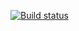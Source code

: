 [![Build status](https://ci.appveyor.com/api/projects/status/0nuq9mpxfje8exet?svg=true)](https://ci.appveyor.com/project/avissimplex/aqaha2-task3)
